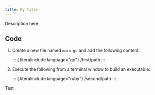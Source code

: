 ```yaml
---
title: My title
---
```


Description here

## Code

1.  Create a new file named `main.go` and add the following content:

    ::: {.literalinclude language="go"}
    /first/path
    :::

2.  Execute the following from a terminal window to build an executable:

    ::: {.literalinclude language="ruby"}
    /second/path
    :::

Test
